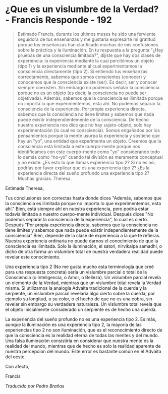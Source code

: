 # ¿Que es un vislumbre de la Verdad? - Francis Responde - 192

>Estimado Francis, durante los últimos meses he sido una ferviente seguidora de tus enseñanzas y me gustaría expresarte mi gratitud porque tus enseñanzas han clarificado muchas de mis confusiones sobre la práctica y la iluminación. En tu respuesta a la pregunta "¿Hay pruebas de una consciencia limitada?", dijiste que hay dos clases de experiencia: la experiencia mediante la cual percibimos un objeto (tipo 1) y la experiencia mediante al cual experimentamos la consciencia directamente (tipo 2). Si entiendo tus enseñanzas correctamente, sabemos que somos conscientes (conocer) y conocemos que la consciencia existe (ser). Es decir, ser y conocer siempre coexisten. Sin embargo no podemos señalar la consciencia porque no es un objeto (es decir, la consciencia no puede ser objetivada). Además, sabemos que la consciencia es ilimitada porque no importa lo que experimentemos, esta ahí. No podemos separar la consciencia de la experiencia. Por propia experiencia directa, sabemos que la consciencia no tiene límites y sabemos que nada puede existir independientemente de la consciencia. De hecho nuestra experiencia nos dice que no hay sujeto-objeto, solo hay experimentación (lo cual es consciencia). Somos engañados por los pensamientos porque la mente usurpa la experiencia y sostiene que hay un "yo", una entidad que experimenta un objeto. Creemos que la consciencia está limitada a este cuerpo-mente porque nos identificamos con este cuerpo-mente como "yo" considerando todo lo demás como “no-yo” cuando tal división es meramente conceptual y no existe. ¿Es esto lo que llamas experiencia tipo 2? Si no es así, podrías por favor explicar que es una experiencia tipo 2? ¿Es la experiencia directa del sueño profundo una experiencia tipo 2? Muchas gracias. Theresa.

Estimada Theresa,

Tus conclusiones son correctas hasta donde dices "Además, sabemos que la consciencia es ilimitada porque no importa lo que experimentemos, esta ahí." Bien, está siempre ahí en nuestra experiencia, pero podría estar todavía limitada a nuestro cuerpo-mente individual. Después dices "No podemos separar la consciencia de la experiencia", lo cual es cierto. Después "Por propia experiencia directa, sabemos que la consciencia no tiene límites y sabemos que nada puede existir independientemente de la consciencia" Bien, depende de la clase de experiencia a la que te refieras. Nuestra experiencia ordinaria no puede darnos el conocimiento de que la consciencia es ilimitada. Solo la iluminación, el satori, nirvikalpa samadhi, o dicho de otra forma un vislumbre total de nuestra verdadera realidad puede revelar este conocimiento.

Una experiencia tipo 2 (No me gusta mucho esta terminología que creé para una respuesta concreta) sería un vislumbre parcial o total de la Consciencia (o Inteligencia, o Amor, o Belleza). Un vislumbre parcial revela un elemento de la Verdad, mientras que un vislumbre total revela la Verdad misma. Si utilizamos la analogía Advaita tradicional de la cuerda y la serpiente, un vislumbre parcial revelaría algo cierto sobre la cuerda, por ejemplo su longitud, o su color, o el hecho de que no es una cobra, sin revelar sin embargo su verdadera naturaleza. Un vislumbre total revela que el objeto inicialmente considerado un serpiente es de hecho una cuerda.

La experiencia del sueño profundo no es una experiencia tipo 2. Es más, aunque la iluminación es una experiencia tipo 2, la mayoría de las experiencias tipo 2 no son iluminación, que es el reconocimiento directo de que la consciencia es la realidad eterna de todas las mentes y del mundo. Una falsa iluminación consistiría en considerar que nuestra mente es la realidad del mundo, mientras que de hecho es solo la realidad aparente de nuestra percepción del mundo. Este error es bastante común en el Advaita del oeste.

Con afecto,

Francis

_Traducido por Pedro Brañas_

